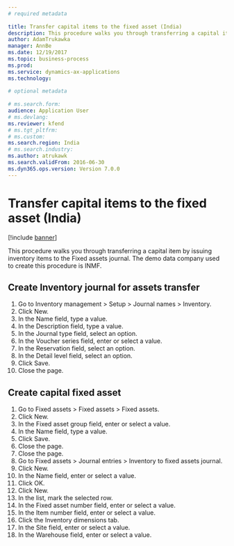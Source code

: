 ```yaml
--- 
# required metadata 
 
title: Transfer capital items to the fixed asset (India)
description: This procedure walks you through transferring a capital item by issuing inventory items to the Fixed assets journal. 
author: AdamTrukawka
manager: AnnBe 
ms.date: 12/19/2017
ms.topic: business-process 
ms.prod:  
ms.service: dynamics-ax-applications 
ms.technology:  
 
# optional metadata 
 
# ms.search.form:   
audience: Application User 
# ms.devlang:  
ms.reviewer: kfend
# ms.tgt_pltfrm:  
# ms.custom:  
ms.search.region: India
# ms.search.industry: 
ms.author: atrukawk
ms.search.validFrom: 2016-06-30 
ms.dyn365.ops.version: Version 7.0.0 
---
```

# Transfer capital items to the fixed asset (India)

[!include [banner](../../includes/banner.md)]

This procedure walks you through transferring a capital item by issuing inventory items to the Fixed assets journal. The demo data company used to create this procedure is INMF.


## Create Inventory journal for assets transfer
1. Go to Inventory management > Setup > Journal names > Inventory.
2. Click New.
3. In the Name field, type a value.
4. In the Description field, type a value.
5. In the Journal type field, select an option.
6. In the Voucher series field, enter or select a value.
7. In the Reservation field, select an option.
8. In the Detail level field, select an option.
9. Click Save.
10. Close the page.

## Create capital fixed asset
1. Go to Fixed assets > Fixed assets > Fixed assets.
2. Click New.
3. In the Fixed asset group field, enter or select a value.
4. In the Name field, type a value.
5. Click Save.
6. Close the page.
7. Close the page.
8. Go to Fixed assets > Journal entries > Inventory to fixed assets journal.
9. Click New.
10. In the Name field, enter or select a value.
11. Click OK.
12. Click New.
13. In the list, mark the selected row.
14. In the Fixed asset number field, enter or select a value.
15. In the Item number field, enter or select a value.
16. Click the Inventory dimensions tab.
17. In the Site field, enter or select a value.
18. In the Warehouse field, enter or select a value.

